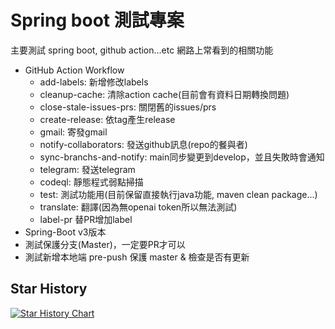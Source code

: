 # Spring boot 測試專案

主要測試 spring boot, github action...etc 網路上常看到的相關功能  
- GitHub Action Workflow
  - add-labels: 新增修改labels
  - cleanup-cache: 清除action cache(目前會有資料日期轉換問題)
  - close-stale-issues-prs: 關閉舊的issues/prs
  - create-release: 依tag產生release
  - gmail: 寄發gmail
  - notify-collaborators: 發送github訊息(repo的餐與者)
  - sync-branchs-and-notify: main同步變更到develop，並且失敗時會通知
  - telegram: 發送telegram
  - codeql: 靜態程式弱點掃描
  - test: 測試功能用(目前保留直接執行java功能, maven clean package...)
  - translate: 翻譯(因為無openai token所以無法測試)
  - label-pr 替PR增加label
- Spring-Boot v3版本
- 測試保護分支(Master)，一定要PR才可以
- 測試新增本地端 pre-push 保護 master & 檢查是否有更新


## Star History

[![Star History Chart](https://api.star-history.com/svg?repos=vancetang/demo&type=Date)](https://star-history.com/#vancetang/demo&Date)

